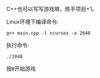C++也可以写写游戏嘛，练手项目+1。  

Linux环境下编译命令:  

`g++ main.cpp -l ncurses -o 2048`

执行命令:  

`./2048`  

按`B`开始游戏